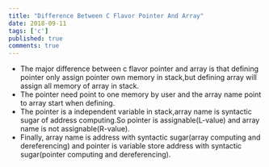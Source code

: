 ```yaml
---
title: "Difference Between C Flavor Pointer And Array"
date: 2018-09-11
tags: ['c']
published: true
comments: true
---
```


- The major difference between c flavor pointer and array is that defining pointer only assign pointer own memory in stack,but defining array will assign all memory of array in stack.
- The pointer need point to one memory by user and the array name point to array start when defining.
- The pointer is a independent variable in stack,array name is syntactic sugar of address computing.So pointer is assignable(L-value) and array name is not assignable(R-value).
- Finally, array name is address with syntactic sugar(array computing and dereferencing) and pointer is variable store address with syntactic sugar(pointer computing and dereferencing).
